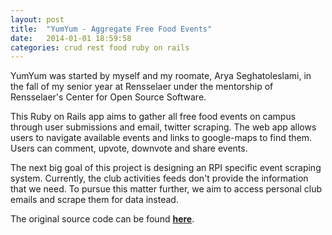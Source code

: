 ```yaml
---
layout: post
title:  "YumYum - Aggregate Free Food Events"
date:   2014-01-01 18:59:58
categories: crud rest food ruby on rails
---
```


YumYum was started by myself and my roomate, Arya Seghatoleslami, in the fall of my senior year at Rensselaer under the mentorship of Rensselaer's Center for Open Source Software.

This Ruby on Rails app aims to gather all free food events on campus through user submissions and email, twitter scraping. The web app allows users to navigate available events and links to google-maps to find them. Users can comment, upvote, downvote and share events.

The next big goal of this project is designing an RPI specific event scraping system. Currently, the club activities feeds don't provide the information that we need. To pursue this matter further, we aim to access personal club emails and scrape them for data instead.

The original source code can be found [**here**][node].


[node]: https://github.com/tboneyang/YumYum
